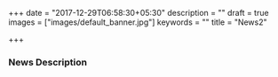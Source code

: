 +++
date = "2017-12-29T06:58:30+05:30"
description = ""
draft = true
images = ["images/default_banner.jpg"]
keywords = ""
title = "News2"

+++

### News Description